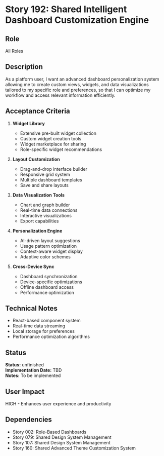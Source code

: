 # Story 192: Shared Intelligent Dashboard Customization Engine

## Role
All Roles

## Description
As a platform user, I want an advanced dashboard personalization system allowing me to create custom views, widgets, and data visualizations tailored to my specific role and preferences, so that I can optimize my workflow and access relevant information efficiently.

## Acceptance Criteria
1. **Widget Library**
   - Extensive pre-built widget collection
   - Custom widget creation tools
   - Widget marketplace for sharing
   - Role-specific widget recommendations

2. **Layout Customization**
   - Drag-and-drop interface builder
   - Responsive grid system
   - Multiple dashboard templates
   - Save and share layouts

3. **Data Visualization Tools**
   - Chart and graph builder
   - Real-time data connections
   - Interactive visualizations
   - Export capabilities

4. **Personalization Engine**
   - AI-driven layout suggestions
   - Usage pattern optimization
   - Context-aware widget display
   - Adaptive color schemes

5. **Cross-Device Sync**
   - Dashboard synchronization
   - Device-specific optimizations
   - Offline dashboard access
   - Performance optimization

## Technical Notes
- React-based component system
- Real-time data streaming
- Local storage for preferences
- Performance optimization algorithms


## Status
**Status:** unfinished  
**Implementation Date:** TBD  
**Notes:** To be implemented
## User Impact
HIGH - Enhances user experience and productivity

## Dependencies
- Story 002: Role-Based Dashboards
- Story 079: Shared Design System Management
- Story 107: Shared Design System Management
- Story 160: Shared Advanced Theme Customization System